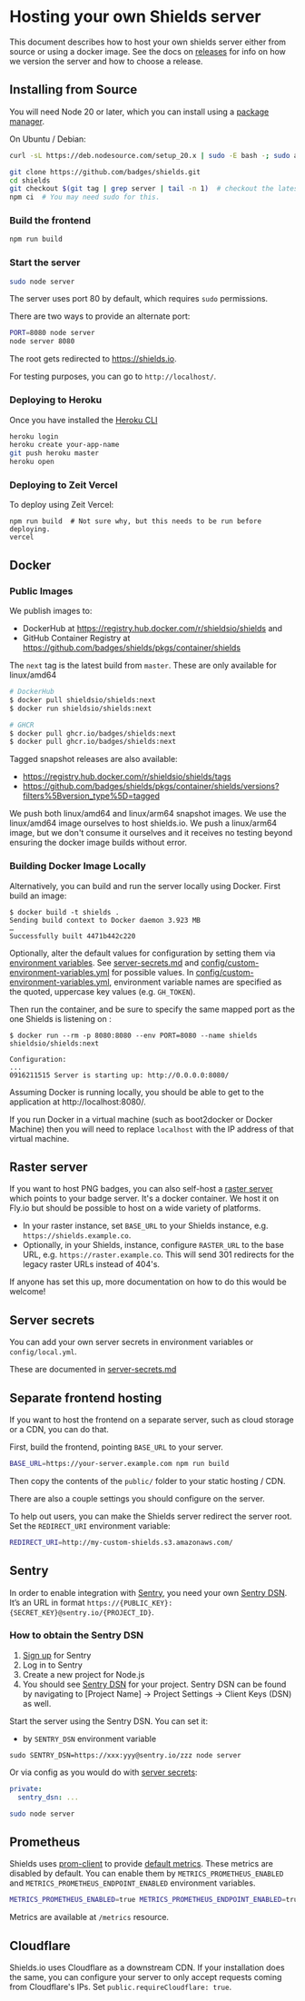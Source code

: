 # Hosting your own Shields server

This document describes how to host your own shields server either from source or using a docker image. See the docs on [releases](https://github.com/badges/shields/blob/master/doc/releases.md#shields-server) for info on how we version the server and how to choose a release.

## Installing from Source

You will need Node 20 or later, which you can install using a
[package manager][].

On Ubuntu / Debian:

```sh
curl -sL https://deb.nodesource.com/setup_20.x | sudo -E bash -; sudo apt-get install -y nodejs
```

```sh
git clone https://github.com/badges/shields.git
cd shields
git checkout $(git tag | grep server | tail -n 1)  # checkout the latest tag
npm ci  # You may need sudo for this.
```

[package manager]: https://nodejs.org/en/download/package-manager/

### Build the frontend

```sh
npm run build
```

### Start the server

```sh
sudo node server
```

The server uses port 80 by default, which requires `sudo` permissions.

There are two ways to provide an alternate port:

```sh
PORT=8080 node server
node server 8080
```

The root gets redirected to https://shields.io.

For testing purposes, you can go to `http://localhost/`.

### Deploying to Heroku

Once you have installed the [Heroku CLI][]

```bash
heroku login
heroku create your-app-name
git push heroku master
heroku open
```

[heroku cli]: https://devcenter.heroku.com/articles/heroku-cli

### Deploying to Zeit Vercel

To deploy using Zeit Vercel:

```console
npm run build  # Not sure why, but this needs to be run before deploying.
vercel
```

## Docker

### Public Images

We publish images to:

- DockerHub at https://registry.hub.docker.com/r/shieldsio/shields and
- GitHub Container Registry at https://github.com/badges/shields/pkgs/container/shields

The `next` tag is the latest build from `master`. These are only available for linux/amd64

```sh
# DockerHub
$ docker pull shieldsio/shields:next
$ docker run shieldsio/shields:next
```

```sh
# GHCR
$ docker pull ghcr.io/badges/shields:next
$ docker pull ghcr.io/badges/shields:next
```

Tagged snapshot releases are also available:

- https://registry.hub.docker.com/r/shieldsio/shields/tags
- https://github.com/badges/shields/pkgs/container/shields/versions?filters%5Bversion_type%5D=tagged

We push both linux/amd64 and linux/arm64 snapshot images. We use the linux/amd64 image ourselves to host shields.io. We push a linux/arm64 image, but we don't consume it ourselves and it receives no testing beyond ensuring the docker image builds without error.

### Building Docker Image Locally

Alternatively, you can build and run the server locally using Docker. First build an image:

```console
$ docker build -t shields .
Sending build context to Docker daemon 3.923 MB
…
Successfully built 4471b442c220
```

Optionally, alter the default values for configuration by setting them via [environment variables](https://docs.docker.com/engine/reference/commandline/run/#set-environment-variables--e---env---env-file).
See [server-secrets.md](server-secrets.md) and [config/custom-environment-variables.yml](/config/custom-environment-variables.yml) for possible values.
In [config/custom-environment-variables.yml](/config/custom-environment-variables.yml), environment variable names are specified as the quoted, uppercase key values (e.g. `GH_TOKEN`).

Then run the container, and be sure to specify the same mapped port as the one Shields is listening on :

```console
$ docker run --rm -p 8080:8080 --env PORT=8080 --name shields shieldsio/shields:next

Configuration:
...
0916211515 Server is starting up: http://0.0.0.0:8080/
```

Assuming Docker is running locally, you should be able to get to the
application at http://localhost:8080/.

If you run Docker in a virtual machine (such as boot2docker or Docker Machine)
then you will need to replace `localhost` with the IP address of that virtual
machine.

## Raster server

If you want to host PNG badges, you can also self-host a [raster server][]
which points to your badge server. It's a docker container. We host it on
Fly.io but should be possible to host on a wide variety of platforms.

- In your raster instance, set `BASE_URL` to your Shields instance, e.g.
  `https://shields.example.co`.
- Optionally, in your Shields, instance, configure `RASTER_URL` to the base
  URL, e.g. `https://raster.example.co`. This will send 301 redirects
  for the legacy raster URLs instead of 404's.

If anyone has set this up, more documentation on how to do this would be
welcome!

[raster server]: https://github.com/badges/squint

## Server secrets

You can add your own server secrets in environment variables or `config/local.yml`.

These are documented in [server-secrets.md](./server-secrets.md)

## Separate frontend hosting

If you want to host the frontend on a separate server, such as cloud storage
or a CDN, you can do that.

First, build the frontend, pointing `BASE_URL` to your server.

```sh
BASE_URL=https://your-server.example.com npm run build
```

Then copy the contents of the `public/` folder to your static hosting / CDN.

There are also a couple settings you should configure on the server.

To help out users, you can make the Shields server redirect the server root.
Set the `REDIRECT_URI` environment variable:

```sh
REDIRECT_URI=http://my-custom-shields.s3.amazonaws.com/
```

## Sentry

In order to enable integration with [Sentry](https://sentry.io), you need your own [Sentry DSN](https://docs.sentry.io/quickstart/#configure-the-dsn). It’s an URL in format `https://{PUBLIC_KEY}:{SECRET_KEY}@sentry.io/{PROJECT_ID}`.

### How to obtain the Sentry DSN

1.  [Sign up](https://sentry.io/pricing/) for Sentry
2.  Log in to Sentry
3.  Create a new project for Node.js
4.  You should see [Sentry DSN](https://docs.sentry.io/quickstart/#configure-the-dsn) for your project. Sentry DSN can be found by navigating to \[Project Name] -> Project Settings -> Client Keys (DSN) as well.

Start the server using the Sentry DSN. You can set it:

- by `SENTRY_DSN` environment variable

```
sudo SENTRY_DSN=https://xxx:yyy@sentry.io/zzz node server
```

Or via config as you would do with [server secrets](server-secrets.md):

```yml
private:
  sentry_dsn: ...
```

```sh
sudo node server
```

## Prometheus

Shields uses [prom-client](https://github.com/siimon/prom-client) to provide [default metrics](https://prometheus.io/docs/instrumenting/writing_clientlibs/#standard-and-runtime-collectors). These metrics are disabled by default.
You can enable them by `METRICS_PROMETHEUS_ENABLED` and `METRICS_PROMETHEUS_ENDPOINT_ENABLED` environment variables.

```bash
METRICS_PROMETHEUS_ENABLED=true METRICS_PROMETHEUS_ENDPOINT_ENABLED=true npm start
```

Metrics are available at `/metrics` resource.

## Cloudflare

Shields.io uses Cloudflare as a downstream CDN. If your installation does the same,
you can configure your server to only accept requests coming from Cloudflare's IPs.
Set `public.requireCloudflare: true`.
